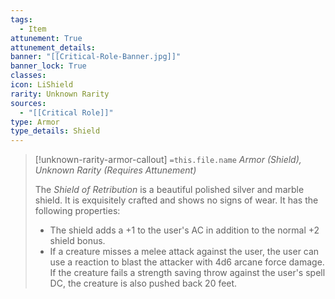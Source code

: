 ```yaml
---
tags:
  - Item
attunement: True
attunement_details: 
banner: "[[Critical-Role-Banner.jpg]]"
banner_lock: True
classes:
icon: LiShield
rarity: Unknown Rarity
sources:
  - "[[Critical Role]]"
type: Armor
type_details: Shield
---
```

>[!unknown-rarity-armor-callout] `=this.file.name`
>*Armor (Shield), Unknown Rarity (Requires Attunement)*
>
>The *Shield of Retribution* is a beautiful polished silver and marble shield. It is exquisitely crafted and shows no signs of wear. It has the following properties:
>
>* The shield adds a +1 to the user's AC in addition to the normal +2 shield bonus.
>* If a creature misses a melee attack against the user, the user can use a reaction to blast the attacker with 4d6 arcane force damage. If the creature fails a strength saving throw against the user's spell DC, the creature is also pushed back 20 feet.
>
>
